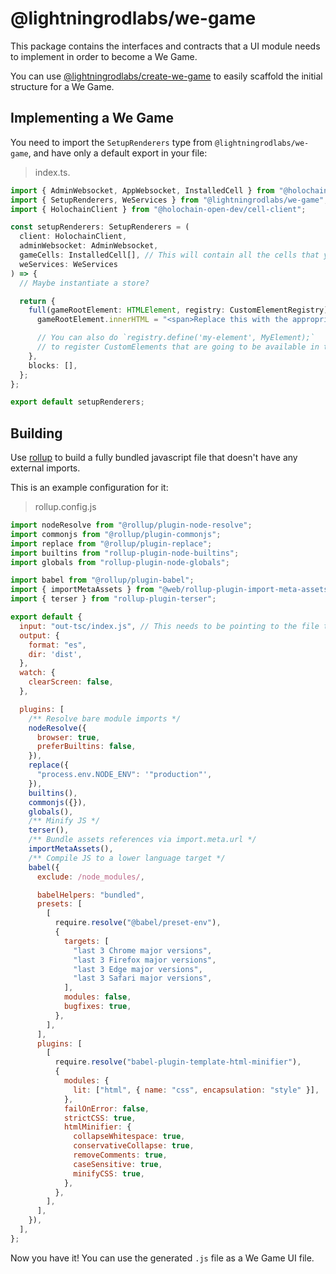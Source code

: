 # @lightningrodlabs/we-game

This package contains the interfaces and contracts that a UI module needs to implement in order to become a We Game.

You can use [@lightningrodlabs/create-we-game](https://npmjs.com/package/@lightningrodlabs/create-we-game) to easily scaffold the initial structure for a We Game.

## Implementing a We Game

You need to import the `SetupRenderers` type from `@lightningrodlabs/we-game`, and have only a default export in your file:

> index.ts.

```ts
import { AdminWebsocket, AppWebsocket, InstalledCell } from "@holochain/client";
import { SetupRenderers, WeServices } from "@lightningrodlabs/we-game";
import { HolochainClient } from "@holochain-open-dev/cell-client";

const setupRenderers: SetupRenderers = (
  client: HolochainClient,
  adminWebsocket: AdminWebsocket,
  gameCells: InstalledCell[], // This will contain all the cells that your game has installed
  weServices: WeServices
) => {
  // Maybe instantiate a store?

  return {
    full(gameRootElement: HTMLElement, registry: CustomElementRegistry) {
      gameRootElement.innerHTML = "<span>Replace this with the appropriate HTML for your game</span>";

      // You can also do `registry.define('my-element', MyElement);` 
      // to register CustomElements that are going to be available in the scope for the element
    },
    blocks: [],
  };
};

export default setupRenderers;
```

## Building

Use [rollup](https://rollupjs.org/guide/en/) to build a fully bundled javascript file that doesn't have any external imports.

This is an example configuration for it:

> rollup.config.js

```js
import nodeResolve from "@rollup/plugin-node-resolve";
import commonjs from "@rollup/plugin-commonjs";
import replace from "@rollup/plugin-replace";
import builtins from "rollup-plugin-node-builtins";
import globals from "rollup-plugin-node-globals";

import babel from "@rollup/plugin-babel";
import { importMetaAssets } from "@web/rollup-plugin-import-meta-assets";
import { terser } from "rollup-plugin-terser";

export default {
  input: "out-tsc/index.js", // This needs to be pointing to the file that has the `SetupRenderers` default export
  output: {
    format: "es",
    dir: 'dist',
  },
  watch: {
    clearScreen: false,
  },

  plugins: [
    /** Resolve bare module imports */
    nodeResolve({
      browser: true,
      preferBuiltins: false,
    }),
    replace({
      "process.env.NODE_ENV": '"production"',
    }),
    builtins(),
    commonjs({}),
    globals(),
    /** Minify JS */
    terser(),
    /** Bundle assets references via import.meta.url */
    importMetaAssets(),
    /** Compile JS to a lower language target */
    babel({
      exclude: /node_modules/,

      babelHelpers: "bundled",
      presets: [
        [
          require.resolve("@babel/preset-env"),
          {
            targets: [
              "last 3 Chrome major versions",
              "last 3 Firefox major versions",
              "last 3 Edge major versions",
              "last 3 Safari major versions",
            ],
            modules: false,
            bugfixes: true,
          },
        ],
      ],
      plugins: [
        [
          require.resolve("babel-plugin-template-html-minifier"),
          {
            modules: {
              lit: ["html", { name: "css", encapsulation: "style" }],
            },
            failOnError: false,
            strictCSS: true,
            htmlMinifier: {
              collapseWhitespace: true,
              conservativeCollapse: true,
              removeComments: true,
              caseSensitive: true,
              minifyCSS: true,
            },
          },
        ],
      ],
    }),
  ],
};
```

Now you have it! You can use the generated `.js` file as a We Game UI file.